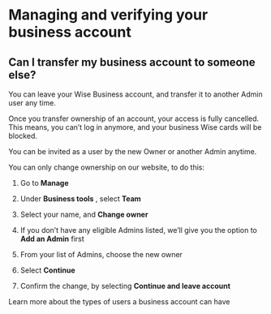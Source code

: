 # Managing and verifying your business account  
## Can I transfer my business account to someone else?  
You can leave your Wise Business account, and transfer it to another Admin user any time. 

Once you transfer ownership of an account, your access is fully cancelled. This means, you can’t log in anymore, and your business Wise cards will be blocked. 

You can be invited as a user by the new Owner or another Admin anytime. 

You can only change ownership on our website, to do this:

  1. Go to **Manage**

  2. Under **Business tools** , select **Team**

  3. Select your name, and **Change owner**

  4. If you don’t have any eligible Admins listed, we’ll give you the option to **Add an Admin** first

  5. From your list of Admins, choose the new owner

  6. Select **Continue**

  7. Confirm the change, by selecting **Continue and leave account**




Learn more about the types of users a business account can have